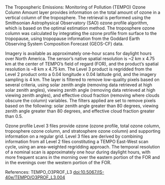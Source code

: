The Tropospheric Emissions: Monitoring of Pollution (TEMPO) Ozone Column Amount layer provides information on the total amount of ozone in a vertical column of the troposphere. The retrieval is performed using the Smithsonian Astrophysical Observatory (SAO) ozone profile algorithm, which is based on the optimal estimation method. The troposphere ozone column was calculated by integrating the ozone profile from surface to the tropopause, using tropopause information from the Goddard Earth Observing System Composition Forecast (GEOS-CF) data.

Imagery is available as approximately one-hour scans for daylight hours over North America. The sensor’s native spatial resolution is ~2 km x 4.75 km at the center of TEMPO’s field of regard (FOR), and the product’s spatial resolution is ~8 km x 4.75 km. The Level 3 product is regridded from the Level 2 product onto a 0.04 longitude x 0.04 latitude grid, and the imagery sampling is 4 km. The layer is filtered to remove low-quality pixels based on several criteria, using solar zenith angle (removing data retrieved at high solar zenith angles), viewing zenith angle (removing data retrieved at high viewing zenith angles), and effective cloud fraction (removing where clouds obscure the column) variables. The filters applied are set to remove pixels based on the following: solar zenith angle greater than 80 degrees, viewing zenith angle greater than 80 degrees, and effective cloud fraction greater than 0.5.

Ozone profile Level 3 files provide ozone (ozone profile, total ozone column, troposphere ozone column, and stratosphere ozone column) and supporting information on a regular grid. Level 3 files are derived by combining information from all Level 2 files constituting a TEMPO East-West scan cycle, using an area-weighted regridding approach. The temporal resolution of a nominal scan is approximately one hour during daylight hours, with more frequent scans in the morning over the eastern portion of the FOR and in the evenings over the western portion of the FOR.

References: TEMPO_O3PROF_L3 [doi:10.5067/IS-40e/TEMPO/O3PROF_L3.004](https://dx.doi.org/10.5067/IS-40e/TEMPO/O3PROF_L3.004)